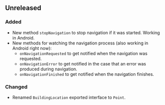 ## Unreleased

### Added
* New method `stopNavigation` to stop navigation if it was started. Working in Android.
* New methods for watching the navigation process (also working in Android right now):
  * `onNavigationRequested` to get notified when the navigation was requested.
  * `onNavigationError` to get notified in the case that an error was produced during navigation.
  * `onNavigationFinished` to get notified when the navigation finishes.

### Changed
* Renamed `BuildingLocation` exported interface to `Point`.